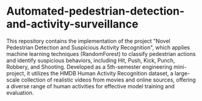 # Automated-pedestrian-detection-and-activity-surveillance
This repository contains the implementation of the project "Novel Pedestrian Detection and Suspicious Activity Recognition", which applies machine learning techniques (RandomForest) to classify pedestrian actions and identify suspicious behaviors, including Hit, Push, Kick, Punch, Robbery, and Shooting. Developed as a 5th-semester engineering mini-project, it utilizes the HMDB Human Activity Recognition dataset, a large-scale collection of realistic videos from movies and online sources, offering a diverse range of human activities for effective model training and evaluation.

